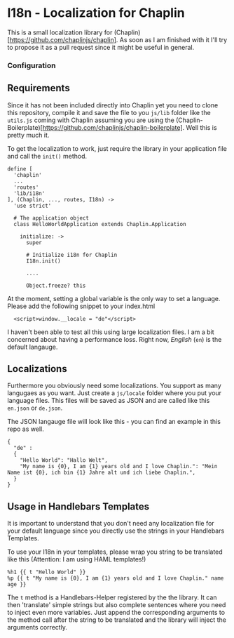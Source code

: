 I18n - Localization for Chaplin
===============================

This is a small localization library for (Chaplin)[https://github.com/chaplinjs/chaplin]. As soon as I am finished with it I'll try to propose it as a pull request since it might be useful in general.

### Configuration

## Requirements

Since it has not been included directly into Chaplin yet you need to clone this repository, compile it and save the file to you `js/lib` folder like the `utils.js` coming with Chaplin assuming you are using the (Chaplin-Boilerplate)[https://github.com/chaplinjs/chaplin-boilerplate]. Well this is pretty much it.

To get the localization to work, just require the library in your application file and call the `init()` method.


````
define [
  'chaplin'
  ...
  'routes'
  'lib/i18n'
], (Chaplin, ..., routes, I18n) ->
  'use strict'

  # The application object
  class HelloWorldApplication extends Chaplin.Application

    initialize: ->
      super

      # Initialize i18n for Chaplin
      I18n.init()

      ....

      Object.freeze? this
````

At the moment, setting a global variable is the only way to set a language. Please add the following snippet to your index.html

````
  <script>window.__locale = "de"</script>
````

I haven't been able to test all this using large localization files. I am a bit concerned about having a performance loss. Right now, *English* (`en`) is the default langauge.

## Localizations

Furthermore you obviously need some localizations. You support as many langugaes as you want. Just create a `js/locale` folder where you put your language files. This files will be saved as JSON and are called like this `en.json` or `de.json`.

The JSON langauge file will look like this - you can find an example in this repo as well.

````
{
  "de" : 
  {
    "Hello World": "Hallo Welt",
    "My name is {0}, I am {1} years old and I love Chaplin.": "Mein Name ist {0}, ich bin {1} Jahre alt und ich liebe Chaplin.",
  }
}

````

## Usage in Handlebars Templates

It is important to understand that you don't need any localization file for your default language since you directly use the strings in your Handlebars Templates.

To use your I18n in your templates, please wrap you string to be translated like this (Attention: I am using HAML templates!)

````
%h1 {{ t "Hello World" }}
%p {{ t "My name is {0}, I am {1} years old and I love Chaplin." name age }}
````

The `t` method is a Handlebars-Helper registered by the the library. It can then 'translate' simple strings but also complete sentences where you need to inject even more variables. Just append the corresponding arguments to the method call after the string to be translated and the library will inject the arguments correctly.